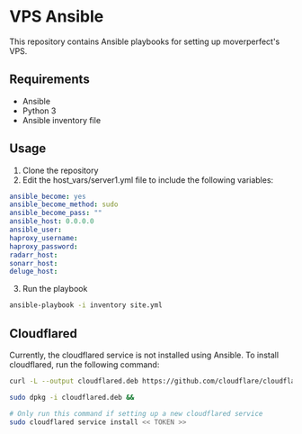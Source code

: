 # VPS Ansible

This repository contains Ansible playbooks for setting up moverperfect's VPS.

## Requirements

- Ansible
- Python 3
- Ansible inventory file

## Usage

1. Clone the repository
2. Edit the host_vars/server1.yml file to include the following variables:
```yaml
ansible_become: yes 
ansible_become_method: sudo
ansible_become_pass: ""
ansible_host: 0.0.0.0
ansible_user: 
haproxy_username: 
haproxy_password:
radarr_host:
sonarr_host:
deluge_host:
```
3. Run the playbook

```bash
ansible-playbook -i inventory site.yml
```

## Cloudflared

Currently, the cloudflared service is not installed using Ansible.
To install cloudflared, run the following command:

```bash
curl -L --output cloudflared.deb https://github.com/cloudflare/cloudflared/releases/latest/download/cloudflared-linux-amd64.deb && 

sudo dpkg -i cloudflared.deb && 

# Only run this command if setting up a new cloudflared service
sudo cloudflared service install << TOKEN >>
```
